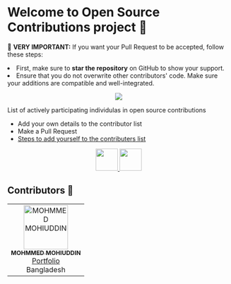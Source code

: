 # Welcome to Open Source Contributions project 🌟

<p>🚨 <b>VERY IMPORTANT:</b> If you want your Pull Request to be accepted, follow these steps:
    <li>First, make sure to <b>star the repository</b> on GitHub to show your support.</li>
    <li>Ensure that you do not overwrite other contributors' code. Make sure your additions are compatible and well-integrated.</li>
  
</p>
<p align="center">
    <a href="https://mohi-portfolio.netlify.app/">
        <img src="https://imgs.search.brave.com/eTo5Tt7JsO6wgWcnS47p9vj1FnTcjeRwYs3tejV95DA/rs:fit:860:0:0:0/g:ce/aHR0cHM6Ly9tZWRp/YTIuZGV2LnRvL2R5/bmFtaWMvaW1hZ2Uv/d2lkdGg9Nzc1LGhl/aWdodD0sZml0PXNj/YWxlLWRvd24sZ3Jh/dml0eT1hdXRvLGZv/cm1hdD1hdXRvL2h0/dHBzOi8vZGV2LXRv/LXVwbG9hZHMuczMu/YW1hem9uYXdzLmNv/bS91cGxvYWRzL2Fy/dGljbGVzL3dpeHJt/N2VqbXJ1YTRzdTdh/Z2hhLmpwZw"/>
    </a>
</p>

<p>List of actively participating individulas in open source contributions</p>

- Add your own details to the contributor list
- Make a Pull Request
- [Steps to add yourself to the contributers list](https://github.com/MDmohiuddin-web/GrowYourKnowledge/blob/main/CONTRIBUTING.md)


<p align="center">
    <a href="https://app.daily.dev/mdmohiuddin">
        <img height="50" src="https://imgs.search.brave.com/rg4TucVQtZBTqyWkHz1nEoaMkEqQXZb1glLuozG9hiM/rs:fit:860:0:0:0/g:ce/aHR0cHM6Ly9tZWRp/YTIuZGV2LnRvL2R5/bmFtaWMvaW1hZ2Uv/d2lkdGg9ODAwLGhl/aWdodD0sZml0PXNj/YWxlLWRvd24sZ3Jh/dml0eT1hdXRvLGZv/cm1hdD1hdXRvL2h0/dHBzOi8vY2RuLmhh/c2hub2RlLmNvbS9y/ZXMvaGFzaG5vZGUv/aW1hZ2UvdXBsb2Fk/L3YxNjU0NTg1NTU1/NjUzL2I0cGFmU0wx/ai5wbmc"/>
    </a>
    <a href="https://www.linkedin.com/in/mohammedmohiuddin/">
        <img height="50" src="https://user-images.githubusercontent.com/46517096/166973395-19676cd8-f8ec-4abf-83ff-da8243505b82.png"/>
    </a>
</p>
  


## Contributors 🌟







<!-- ALL-CONTRIBUTORS-LIST:START - Do not remove or modify this section -->
<!-- prettier-ignore-start -->
<!-- markdownlint-disable -->
<table>
    <tbody>
       <!-- row start -->
        <tr >
            <!-- MOHMMED.MOHIUDDIN start 🌟 no:1 -->
            <td align="center">
                <a href="https://github.com/MDmohiuddin-web">
                    <img src="https://avatars.githubusercontent.com/u/149958768?v=4" width="100px;" alt="MOHMMED MOHIUDDIN"/>
                    <br />
                    <sub><b>MOHMMED MOHIUDDIN</b></sub>
                </a>
                <br />
                <a href="https://mohi-portfolio.netlify.app/">Portfolio</a>
                <br />
                <span>Bangladesh</span>
            </td> 
            <!-- MOHMMED MOHIUDDIN stop -->
            <!-- write your code here to start -->
            <!-- info: 1 row max 8 td -> table data after make  -->
         </tr>
          <!-- row end -->
    </tbody>
</table>
<!-- ALL-CONTRIBUTORS-LIST:END -->
